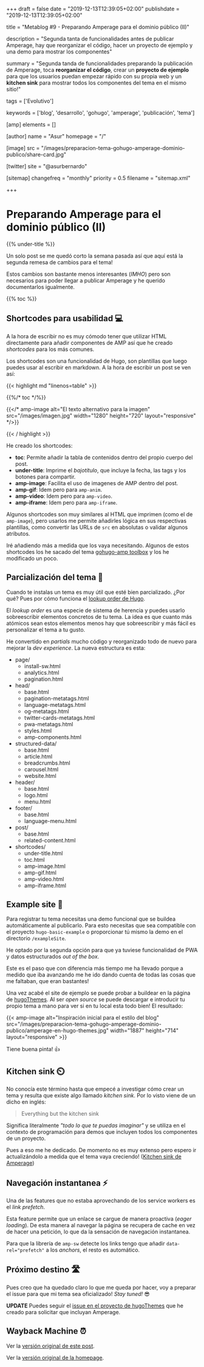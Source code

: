 +++
draft = false
date = "2019-12-13T12:39:05+02:00"
publishdate = "2019-12-13T12:39:05+02:00"

title = "Metablog #9 - Preparando Amperage para el dominio público (II)"

description = "Segunda tanta de funcionalidades antes de publicar Amperage, hay que reorganizar el código, hacer un proyecto de ejemplo y una demo para mostrar los componentes"

summary = "Segunda tanda de funcionalidades preparando la publicación de Amperage, toca **reorganizar el código**, crear un **proyecto de ejemplo** para que los usuarios puedan empezar rápido con su propia web y un **kitchen sink** para mostrar todos los componentes del tema en el mismo sitio!"

tags = ['Evolutivo']

keywords = ['blog', 'desarrollo', 'gohugo', 'amperage', 'publicación', 'tema']

[amp]
    elements = []

[author]
    name = "Asur"
    homepage = "/"

[image]
    src = "/images/preparacion-tema-gohugo-amperage-dominio-publico/share-card.jpg"

[twitter]
    site = "@asurbernardo"

[sitemap]
  changefreq = "monthly"
  priority = 0.5
  filename = "sitemap.xml"

+++

# Preparando Amperage para el dominio público (II)

{{% under-title %}}

Un solo post se me quedó corto la semana pasada así que aquí está la segunda remesa de cambios para el tema!

Estos cambios son bastante menos interesantes (*IMHO*) pero son necesarios para poder llegar a publicar Amperage y he querido documentarlos igualmente.

{{% toc %}}

## Shortcodes para usabilidad 💻

A la hora de escribir no es muy cómodo tener que utilizar HTML directamente para añadir componentes de AMP así que he creado *shortcodes* para los más comunes.

Los shortcodes son una funcionalidad de Hugo, son plantillas que luego puedes usar al escribir en markdown. A la hora de escribir un post se ven así:

{{< highlight md "linenos=table" >}}

{{%/* toc */%}}

{{</* amp-image
    alt="El texto alternativo para la imagen"
    src="/images/imagen.jpg"
    width="1280"
    height="720"
    layout="responsive" */>}}

{{< / highlight >}}

He creado los shortcodes:

 - **toc**: Permite añadir la tabla de contenidos dentro del propio cuerpo del post.
 - **under-title**: Imprime el *bajotítulo*, que incluye la fecha, las tags y los botones para compartir.
 - **amp-image**: Facilita el uso de imagenes de AMP dentro del post.
 - **amp-gif**: Idem pero para `amp-anim`.
 - **amp-video**: Idem pero para `amp-video`.
 - **amp-iframe**:  Idem pero para `amp-iframe`.

Algunos shortcodes son muy similares al HTML que imprimen (como el de `amp-image`), pero usarlos me permite añadirles lógica en sus respectivas plantillas, como convertir las URLs de `src` en absolutas o validar algunos atributos.

Iré añadiendo más a medida que los vaya necesitando. Algunos de estos shortcodes los he sacado del tema [gohugo-amp toolbox](https://gohugo-amp.gohugohq.com/) y los he modificado un poco.

## Parcialización del tema 🍱

Cuando te instalas un tema es muy útil que esté bien parcializado. ¿Por qué? Pues por cómo funciona el [lookup order de Hugo](https://gohugo.io/templates/lookup-order/).

El *lookup order* es una especie de sistema de herencia y puedes usarlo sobreescribir elementos concretos de tu tema. La idea es que cuanto más atómicos sean estos elementos menos hay que sobreescribir y más fácil es personalizar el tema a tu gusto.

He convertido en *partials* mucho código y reorganizado todo de nuevo para mejorar la *dev experience*. La nueva estructura es esta:

 - page/
   - install-sw.html
   - analytics.html
   - pagination.html
 - head/
   - base.html
   - pagination-metatags.html
   - language-metatags.html
   - og-metatags.html
   - twitter-cards-metatags.html
   - pwa-metatags.html
   - styles.html
   - amp-components.html
 - structured-data/
   - base.html
   - article.html
   - breadcrumbs.html
   - carousel.html
   - website.html
 - header/
   - base.html
   - logo.html
   - menu.html
 - footer/
   - base.html
   - language-menu.html
 - post/
   - base.html
   - related-content.html
 - shortcodes/
   - under-title.html
   - toc.html
   - amp-image.html
   - amp-gif.html
   - amp-video.html
   - amp-iframe.html

## Example site 🦆

Para registrar tu tema necesitas una demo funcional que se buildea automáticamente al publicarlo. Para esto necesitas que sea compatible con el proyecto `hugo-basic-example` o proporcionar tú mismo la demo en el directorio `/exampleSite`.

He optado por la segunda opción para que ya tuviese funcionalidad de PWA y datos estructurados *out of the box*.

Este es el paso que con diferencia más tiempo me ha llevado porque a medido que iba avanzando me he ido dando cuenta de todas las cosas que me faltaban, que eran bastantes!

Una vez acabé el site de ejemplo se puede probar a buildear en la página de [hugoThemes](https://github.com/gohugoio/hugoThemes). Al ser *open source* se puede descargar e introducir tu propio tema a mano para ver si en tu local esta todo bien! El resultado:

{{< amp-image
    alt="Inspiración inicial para el estilo del blog"
    src="/images/preparacion-tema-gohugo-amperage-dominio-publico/amperage-en-hugo-themes.jpg"
    width="1887"
    height="714"
    layout="responsive" >}}

Tiene buena pinta! 👍

## Kitchen sink ⏲️

No conocía este término hasta que empecé a investigar cómo crear un tema y resulta que existe algo llamado *kitchen sink*. Por lo visto viene de un dicho en inglés:

> Everything but the kitchen sink

Significa literalmente *"todo lo que te puedas imaginar"* y se utiliza en el contexto de programación para demos que incluyen todos los componentes de un proyecto.

Pues a eso me he dedicado. De momento no es muy extenso pero espero ir actualizándolo a medida que el tema vaya creciendo! ([Kitchen sink de Amperage](https://asur.dev/en/amperage/theme-kitchen-sink))

## Navegación instantanea ⚡

Una de las features que no estaba aprovechando de los service workers es el *link prefetch*. 

Esta feature permite que un enlace se cargue de manera proactiva (*eager loading*). De esta manera al navegar la página se recupera de cache en vez de hacer una petición, lo que da la sensación de navegación instantanea.

Para que la librería de `amp-sw` detecte los links tengo que añadir `data-rel="prefetch"` a los *anchors*, el resto es automático.

## Próximo destino 🛣️

Pues creo que ha quedado claro lo que me queda por hacer, voy a preparar el issue para que mi tema sea oficializado! *Stay tuned!* 😎

**UPDATE** Puedes seguir el [issue en el proyecto de hugoThemes](https://github.com/gohugoio/hugoThemes/issues/782#issuecomment-566133671) que he creado para solicitar que incluyan Amperage.

## Wayback Machine ⏰

Ver la [versión original de este post](https://web.archive.org/web/20191214175550/https://asur.dev/metablogs/preparacion-tema-gohugo-amperage-dominio-publico-ii/ "Versión original del post").

Ver la [versión original de la homepage](https://web.archive.org/web/20191214175520/https://asur.dev/ "Versión original de la homepage").